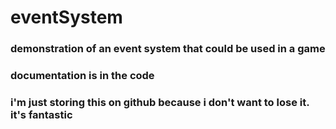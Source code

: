 # eventSystem
### demonstration of an event system that could be used in a game
### documentation is in the code
### i'm just storing this on github because i don't want to lose it. it's fantastic